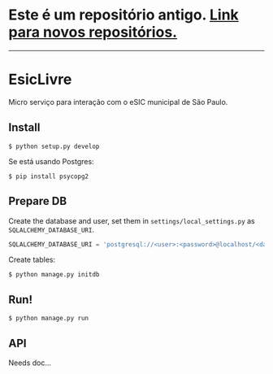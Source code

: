# **Este é um repositório antigo.** [**Link para novos repositórios.**](http://repo.cuidando.vc)

---


# EsicLivre

Micro serviço para interação com o eSIC municipal de São Paulo.


## Install

```
$ python setup.py develop
```

Se está usando Postgres:

```
$ pip install psycopg2
```

## Prepare DB

Create the database and user, set them in `settings/local_settings.py` as `SQLALCHEMY_DATABASE_URI`.

```python
SQLALCHEMY_DATABASE_URI = 'postgresql://<user>:<password>@localhost/<database>'
```

Create tables:

```
$ python manage.py initdb
```

## Run!

```
$ python manage.py run
```

## API

Needs doc...
